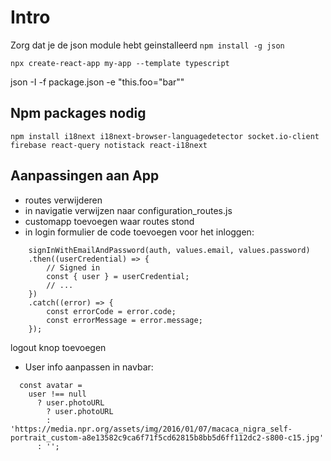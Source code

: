 # Intro

Zorg dat je de json module hebt geinstalleerd 
`npm install -g json`

`npx create-react-app my-app --template typescript` 

json -I -f package.json -e "this.foo=\"bar\""


## Npm packages nodig
```
npm install i18next i18next-browser-languagedetector socket.io-client firebase react-query notistack react-i18next
```

## Aanpassingen aan App
- routes verwijderen
- in navigatie verwijzen naar configuration_routes.js
- customapp toevoegen waar routes stond
- in login formulier de code toevoegen voor het inloggen:
```
    signInWithEmailAndPassword(auth, values.email, values.password)
    .then((userCredential) => {
        // Signed in
        const { user } = userCredential;
        // ...
    })
    .catch((error) => {
        const errorCode = error.code;
        const errorMessage = error.message;
    });

```
logout knop toevoegen


- User info aanpassen in navbar:
```
  const avatar =
    user !== null
      ? user.photoURL
        ? user.photoURL
        : 'https://media.npr.org/assets/img/2016/01/07/macaca_nigra_self-portrait_custom-a8e13582c9ca6f71f5cd62815b8bb5d6ff112dc2-s800-c15.jpg'
      : '';
```

